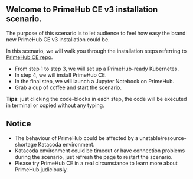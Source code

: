 <!-- Global site tag (gtag.js) - Google Analytics -->
<script async src="https://www.googletagmanager.com/gtag/js?id=UA-123266454-4"></script>
<script>
  window.dataLayer = window.dataLayer || [];
  function gtag(){dataLayer.push(arguments);}
  gtag('js', new Date());

  gtag('config', 'UA-123266454-4');
</script>


## Welcome to PrimeHub CE v3 installation scenario.

The purpose of this scenario is to let audience to feel how easy the brand new PrimeHub CE v3 installation could be.

In this scenario, we will walk you through the installation steps referring to [PrimeHub CE repo](https://github.com/InfuseAI/primehub/blob/master/INSTALL.md).

+ From step 1 to step 3, we will set up a PrimeHub-ready Kubernetes.
+ In step 4, we will install PrimeHub CE.
+ In the final step, we will launch a Jupyter Notebook on PrimeHub.
+ Grab a cup of coffee and start the scenario.

**Tips**: just clicking the code-blocks in each step, the code will be executed in terminal or copied without any typing.

## Notice

+ The behaviour of PrimeHub could be affected by a unstable/resource-shortage Katacoda environment.
+ Katacoda environment could be timeout or have connection problems during the scenario, just refresh the page to restart the scenario.
+ Please try PrimeHub CE in a real circumstance to learn more about PrimeHub judiciously.
